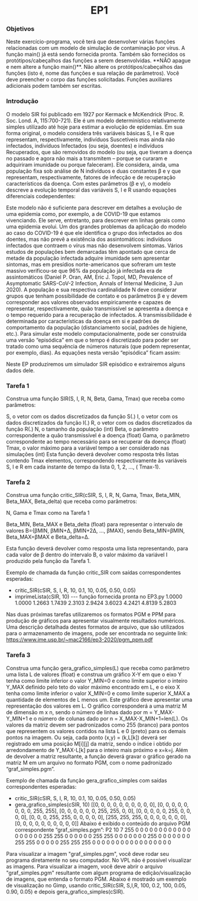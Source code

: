 <h1 align="center">EP1</h1>

<h3 align="left">Objetivos</h3>
<p align="left">Neste exercício-programa, você terá que desenvolver várias funções relacionadas com um modelo de simulação de contaminação por vírus. 
A função main() já está sendo fornecida pronta. Também são fornecidos os protótipos/cabeçalhos das funções a serem desenvolvidas. 
**NÂO apague e nem altere a função main()**. Não altere os protótipos/cabeçalhos das funções (isto é, nome das funções e sua relação de parâmetros). 
Você deve preencher o corpo das funções solicitadas. Funções auxiliares adicionais podem também ser escritas.
</p>

<h3 align="left">Introdução</h3>
<p align="left">O modelo SIR foi publicado em 1927 por Kermack e McKendrick (Proc. R. Soc. Lond. A, 115:700-721). 
Ele é um modelo determinístico relativamente simples utilizado até hoje para estimar a evolução de epidemias.
Em sua forma original, o modelo considera três variáveis básicas S, I e R que representam, respectivamente, indivíduos Suscetíveis mas ainda não infectados, 
indivíduos Infectados (ou seja, doentes) e indivíduos Recuperados, que são removidos do modelo (ou seja, que tiveram a doença no passado e agora não mais a transmitem 
– porque se curaram e adquiriram imunidade ou porque faleceram). 
Ele considera, ainda, uma população fixa sob análise de N indivíduos e duas constantes β e γ que representam, respectivamente, 
fatores de infecção e de recuperação característicos da doença.
Com estes parâmetros (β e γ), o modelo descreve a evolução temporal das variáveis S, I e R usando equações diferenciais codependentes:
</p>
<p align="left">Este modelo não é suficiente para descrever em detalhes a evolução de uma epidemia como, por exemplo, a de COVID-19 que estamos vivenciando. 
Ele serve, entretanto, para descrever em linhas gerais como uma epidemia evolui. Um dos grandes problemas da aplicação do modelo ao caso do COVID-19 
é que ele identifica o grupo dos infectados ao dos doentes, mas não prevê a existência dos assintomáticos: indivíduos infectados que contraem o vírus mas não desenvolvem sintomas. Vários estudos de populações bem demarcadas têm apontado que cerca de metade da população infectada adquire imunidade sem apresentar sintomas, mas em presídios norte-americanos que sofreram um teste massivo verificou-se que 96% da população já infectada era de assintomáticos 
(Daniel P. Oran, AM, Eric J. Topol, MD, Prevalence of Asymptomatic SARS-CoV-2 Infection, Annals of Internal Medicine, 3 Jun 2020).
A população e sua respectiva cardinalidade N deve considerar grupos que tenham possibilidade de contato e os parâmetros β e γ devem corresponder aos valores observados empiricamente e capazes de representar, respectivamente, quão transmissível se apresenta a doença e o tempo requerido para a recuperação de infectados. A transmissibilidade é determinada por características da doença em si e padrões de comportamento da população (distanciamento social, padrões de higiene, etc.). 
Para simular este modelo computacionalmente, pode ser construída uma versão “episódica” em que o tempo é discretizado para poder ser tratado como uma sequência de números naturais (que podem representar, por exemplo, dias). As equações nesta versão “episódica” ficam assim:
</p>
<p align="left">
Neste EP produziremos um simulador SIR episódico e extrairemos alguns dados dele.
</p>  
  
<h3 align="left">Tarefa 1</h3>
<p align="left">Construa uma função SIR(S, I, R, N, Beta, Gama, Tmax) que receba como parâmetros:

S, o vetor com os dados discretizados da função S(.)
I, o vetor com os dados discretizados da função I(.)
R, o vetor com os dados discretizados da função R(.)
N, o tamanho da população (int)
Beta, o parâmetro correspondente a quão transmissível é a doença (float)
Gama, o parâmetro correspondente ao tempo necessário para se recuperar da doença (float)
Tmax, o valor máximo para a variável tempo a ser considerado nas simulações (int)
Esta função deverá devolver como resposta três listas contendo Tmax elementos, correspondendo respectivamente às variáveis S, I e R em cada instante de tempo da lista 0, 1, 2, ..., ( Tmax-1).
</p>

<h3 align="left">Tarefa 2</h3>
<p align="left">Construa uma função critic_SIR(cSIR, S, I, R, N, Gama, Tmax, Beta_MIN, Beta_MAX, Beta_delta) que receba como parâmetros:

N, Gama e Tmax como na Tarefa 1

Beta_MIN, Beta_MAX e Beta_delta (float) para representar o intervalo de valores
B={βMIN, βMIN+Δ, βMIN+2Δ, ..., βMAX}, sendo Beta_MIN=βMIN, Beta_MAX=βMAX e Beta_delta=Δ.

Esta função deverá devolver como resposta uma lista representando, para cada valor de β dentro do intervalo B, o valor máximo da variável I produzido pela função da Tarefa 1.

Exemplo de chamada da função critic_SIR  com saídas correspondentes esperadas: 

- critic_SIR(cSIR, S, I, R, 10, 0.1, 10, 0.05, 0.50, 0.05)
- imprimeLista(cSIR, 10)  --- função fornecida pronta no EP3.py
1.0000  1.0000  1.2663  1.7439  2.3103  2.9424  3.6023  4.2421  4.8139  5.2803 


Nas duas próximas tarefas utilizaremos os formatos PGM e PPM para produção de gráficos para apresentar visualmente resultados numéricos. Uma descrição detalhada destes formatos de arquivo, que são utilizados para o armazenamento de imagens, pode ser encontrada no seguinte link: https://www.ime.usp.br/~mac2166/ep3-2020/pgm_ppm.pdf
</p>

<h3 align="left">Tarefa 3</h3>
<p align="left">Construa uma função gera_grafico_simples(L) que receba como parâmetro uma lista L de valores (float) e construa um gráfico X-Y em que o eixo Y tenha como limite inferior o valor Y_MIN=0 e como limite superior o inteiro Y_MAX definido pelo teto do valor máximo encontrado em L, e o eixo X tenha como limite inferior o valor X_MIN=0 e como limite superior X_MAX a quantidade de elementos de L menos um. Este gráfico deve apresentar uma representação dos valores em L. O gráfico corresponderá a uma matriz M de dimensão m x n, sendo o número de linhas dado por m = Y_MAX-Y_MIN+1 e o número de colunas dado por n = X_MAX-X_MIN+1=len(L). Os valores da matriz devem ser padronizados como 255 (branco) para pontos que representem os valores contidos na lista L e 0 (preto) para os demais pontos na imagem. Ou seja, cada ponto (x,y) = (k,L[k]) deverá ser registrado em uma posição M[i][j] da matriz, sendo o índice i obtido por arredondamento de Y_MAX-L[k] para o inteiro mais próximo e x=k=j. Além de devolver a matriz resultante, a função deverá gravar o gráfico gerado na matriz M em um arquivo no formato PGM, com o nome padronizado “graf_simples.pgm”.

Exemplo de chamada da função gera_grafico_simples com saídas correspondentes esperadas: 

- critic_SIR(cSIR, S, I, R, 10, 0.1, 10, 0.05, 0.50, 0.05)
- gera_grafico_simples(cSIR, 10)
[[0, 0, 0, 0, 0, 0, 0, 0, 0, 0], [0, 0, 0, 0, 0, 0, 0, 0, 255, 255], [0, 0, 0, 0, 0, 0, 255, 255, 0, 0], [0, 0, 0, 0, 0, 255, 0, 0, 0, 0], [0, 0, 0, 255, 255, 0, 0, 0, 0, 0], [255, 255, 255, 0, 0, 0, 0, 0, 0, 0], [0, 0, 0, 0, 0, 0, 0, 0, 0, 0]]
Abaixo é exibido o conteúdo do arquivo PGM correspondente “graf_simples.pgm”:
P2
10 7
255
     0       0       0       0       0       0       0       0       0       0
     0       0       0       0       0       0       0       0     255     255
     0       0       0       0       0       0     255     255       0       0
     0       0       0       0       0     255       0       0       0       0
     0       0       0     255     255       0       0       0       0       0
   255     255     255       0       0       0       0       0       0       0
     0       0       0       0       0       0       0       0       0       0



Para visualizar a imagem "graf_simples.pgm", você deve rodar seu programa diretamente no seu computador. No VPL não é possível visualizar as imagens.  Para visualizar a imagem, você deve abrir o arquivo "graf_simples.pgm" resultante com algum programa de edição/visualização de imagens, que entenda o formato PGM.  Abaixo é mostrado um exemplo de visualização no Gimp, usando critic_SIR(cSIR, S,I,R, 100, 0.2, 100, 0.05, 0.90, 0.05)  e depois gera_grafico_simples(cSIR).
</p>  
